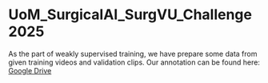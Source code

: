 # UoM_SurgicalAI_SurgVU_Challenge2025

As the part of weakly supervised training, we have prepare some data from given training videos and validation clips. Our annotation can be found here: [Google Drive](https://drive.google.com/drive/folders/1wxX2dN7VMr1v-rHypSJXQHDIfrpi9A4r?usp=sharing)

